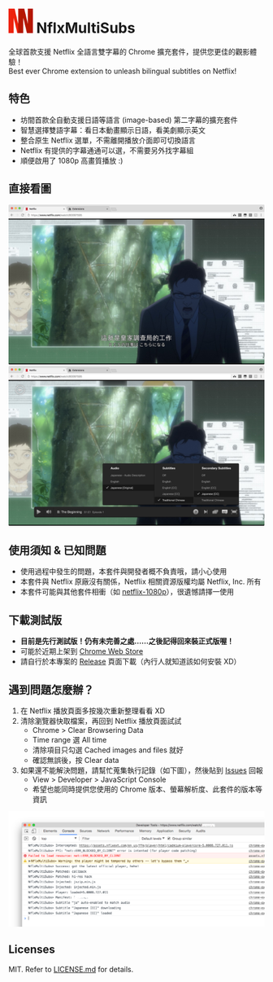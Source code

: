 <img src="docs/icon.png?raw=true" height="48"> NflxMultiSubs
============================================================
全球首款支援 Netflix 全語言雙字幕的 Chrome 擴充套件，提供您更佳的觀影體驗！  
Best ever Chrome extension to unleash bilingual subtitles on Netflix!


特色
----
- 坊間首款全自動支援日語等語言 (image-based) 第二字幕的擴充套件
- 智慧選擇雙語字幕：看日本動畫顯示日語，看美劇顯示英文
- 整合原生 Netflix 選單，不需離開播放介面即可切換語言
- Netflix 有提供的字幕通通可以選，不需要另外找字幕組
- 順便啟用了 1080p 高畫質播放 :)


直接看圖
--------
![中文、日語雙字幕](docs/zh-ja.jpg?raw=true)
![整合原生語言選單](docs/popup-menu.jpg?raw=true)


使用須知 & 已知問題
-------------------
- 使用過程中發生的問題，本套件與開發者概不負責哦，請小心使用
- 本套件與 Netflix 原廠沒有關係，Netflix 相關資源版權均屬 Netflix, Inc. 所有
- 本套件可能與其他套件相衝（如 [netflix-1080p](https://github.com/truedread/netflix-1080p)），很遺憾請擇一使用


下載測試版
----------
- __目前是先行測試版！仍有未完善之處……之後記得回來裝正式版喔！__
- 可能於近期上架到 [Chrome Web Store](https://chrome.google.com/webstore/)
- 請自行於本專案的 [Release](https://github.com/dannvix/NflxMultiSubs/releases) 頁面下載（內行人就知道該如何安裝 XD）


遇到問題怎麼辦？
----------------
1. 在 Netflix 播放頁面多按幾次重新整理看看 XD
2. 清除瀏覽器快取檔案，再回到 Netflix 播放頁面試試
    - Chrome > Clear Browsering Data
    - Time range 選 All time
    - 清除項目只勾選 Cached images and files 就好
    - 確認無誤後，按 Clear data
3. 如果還不能解決問題，請幫忙蒐集執行記錄（如下圖），然後貼到 [Issues](https://github.com/dannvix/NflxMultiSubs/issues) 回報
    - View > Developer > JavaScript Console
    - 希望也能同時提供您使用的 Chrome 版本、螢幕解析度、此套件的版本等資訊

![JavaScript console logs](docs/js-console.png?raw=true)


Licenses
--------
MIT. Refer to [LICENSE.md](LICENSE.md) for details.
